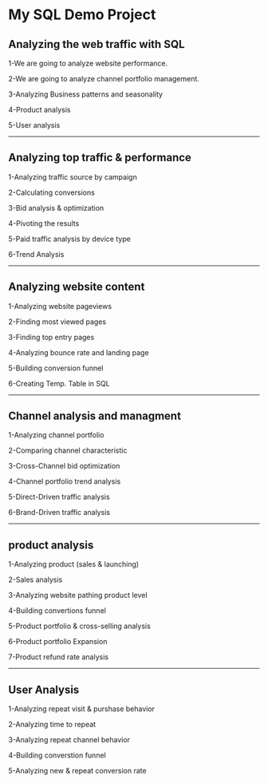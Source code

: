 # My SQL Demo Project
## Analyzing the web traffic with SQL

1-We are going to analyze website performance.

2-We are going to analyze channel portfolio management.

3-Analyzing Business patterns and seasonality

4-Product analysis

5-User analysis 

----------------------------------------------------------------------------------------------------

## Analyzing top traffic & performance

1-Analyzing traffic source by campaign

2-Calculating conversions 

3-Bid analysis & optimization 

4-Pivoting the results 

5-Paid traffic analysis by device type

6-Trend Analysis

------------------------------------------------------------------------------------------------
## Analyzing website content

1-Analyzing website pageviews

2-Finding most viewed pages 

3-Finding top entry pages 

4-Analyzing bounce rate and landing page

5-Building conversion funnel

6-Creating Temp. Table in SQL

------------------------------------------------------------------------------------------------
## Channel analysis and managment

1-Analyzing channel portfolio

2-Comparing channel characteristic

3-Cross-Channel bid optimization

4-Channel portfolio trend analysis

5-Direct-Driven traffic analysis

6-Brand-Driven traffic analysis

------------------------------------------------------------------------------------------------

## product analysis

1-Analyzing product (sales & launching)

2-Sales analysis

3-Analyzing website pathing product level

4-Building convertions funnel

5-Product portfolio & cross-selling analysis

6-Product portfolio Expansion

7-Product refund rate analysis

------------------------------------------------------------------------------------------------

## User Analysis

1-Analyzing repeat visit & purshase behavior

2-Analyzing time to repeat

3-Analyzing repeat channel behavior

4-Building converstion funnel

5-Analyzing new & repeat conversion rate
